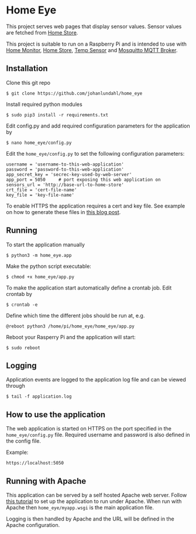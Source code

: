 # Home Eye
This project serves web pages that display sensor values. Sensor values are fetched from [Home Store](http://github.com/johanlundahl/home_store).

This project is suitable to run on a Raspberry Pi and is intended to use with [Home Monitor](http://github.com/johanlundahl/home_monitor), [Home Store](http://github.com/johanlundahl/home_store), [Temp Sensor](http://github.com/johanlundahl/temp_sensor) and [Mosquitto MQTT Broker](https://randomnerdtutorials.com/how-to-install-mosquitto-broker-on-raspberry-pi/).

## Installation

Clone this git repo

```
$ git clone https://github.com/johanlundahl/home_eye
```

Install required python modules

```
$ sudo pip3 install -r requirements.txt
```

Edit config.py and add required configuration parameters for the application by
```
$ nano home_eye/config.py
```

Edit the `home_eye/config.py` to set the following configuration parameters:
```
username = 'username-to-this-web-application'
password = 'password-to-this-web-application'
app_secret_key = 'secrec-key-used-by-web-server'
app_port = 5050		# port exposing this web application on
sensors_url = 'http://base-url-to-home-store'
crt_file = 'cert-file-name'
key_file = 'key-file-name'
```

To enable HTTPS the application requires a cert and key file. See example on how to generate these files in [this blog post](https://blog.miguelgrinberg.com/post/running-your-flask-application-over-https).


## Running

To start the application manually 
```
$ python3 -m home_eye.app
```

Make the python script executable:
```
$ chmod +x home_eye/app.py
```

To make the application start automatically define a crontab job. Edit crontab by
```
$ crontab -e
```

Define which time the different jobs should be run at, e.g.
```
@reboot python3 /home/pi/home_eye/home_eye/app.py
```

Reboot your Rasperry Pi and the application will start:
```
$ sudo reboot
```

## Logging
Application events are logged to the application log file and can be viewed through
```
$ tail -f application.log
```


## How to use the application
The web application is started on HTTPS on the port specified in the `home_eye/config.py` file. Required username and password is also defined in the config file.

Example:
```
https://localhost:5050
```

## Running with Apache

This application can be served by a self hosted Apache web server. Follow [this tutorial](https://www.codementor.io/@abhishake/minimal-apache-configuration-for-deploying-a-flask-app-ubuntu-18-04-phu50a7ft) to set up the application to run under Apache. When run with Apache then `home_eye/myapp.wsgi` is the main application file.

Logging is then handled by Apache and the URL will be defined in the Apache configuration.
